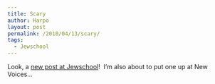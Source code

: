 ```yaml
---
title: Scary
author: Harpo
layout: post
permalink: /2010/04/13/scary/
tags:
  - Jewschool
---
```

Look, a <a href="http://jewschool.com/2010/04/13/22239/rise-of-the-khipster/" target="_blank">new post at Jewschool</a>!  I&#8217;m also about to put one up at New Voices&#8230;